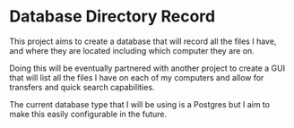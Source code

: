 # Database Directory Record
This project aims to create a database that will record all the files I have, and where they are located
including which computer they are on.

Doing this will be eventually partnered with another project to create a GUI that will list all the
files I have on each of my computers and allow for transfers and quick search capabilities.

The current database type that I will be using is a Postgres but I aim to make this easily configurable
in the future.